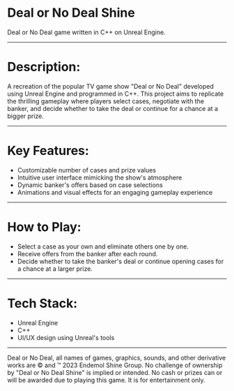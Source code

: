 # Deal or No Deal Shine
Deal or No Deal game written in C++ on Unreal Engine.

-----------------------------------------------------

# Description:

A recreation of the popular TV game show "Deal or No Deal" developed using Unreal Engine and programmed in C++. This project aims to replicate the thrilling gameplay where players select cases, negotiate with the banker, and decide whether to take the deal or continue for a chance at a bigger prize.

-----------------------------------------------------

# Key Features:

- Customizable number of cases and prize values
- Intuitive user interface mimicking the show's atmosphere
- Dynamic banker's offers based on case selections
- Animations and visual effects for an engaging gameplay experience

-----------------------------------------------------

# How to Play:

- Select a case as your own and eliminate others one by one.
- Receive offers from the banker after each round.
- Decide whether to take the banker's deal or continue opening cases for a chance at a larger prize.

-----------------------------------------------------

# Tech Stack:

- Unreal Engine
- C++
- UI/UX design using Unreal's tools

-----------------------------------------------------

Deal or No Deal, all names of games, graphics, sounds, and other derivative works are © and ™ 2023
Endemol Shine Group. No challenge of ownership by "Deal or No Deal Shine" is implied or intended. No cash
or prizes can or will be awarded due to playing this game. It is for entertainment only.



